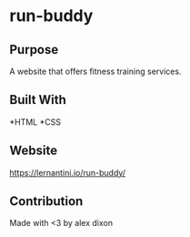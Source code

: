 # run-buddy

## Purpose
A website that offers fitness training services.

## Built With
*HTML
*CSS

## Website
https://lernantini.io/run-buddy/

## Contribution
Made with <3 by alex dixon

